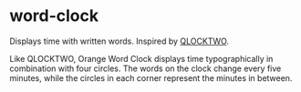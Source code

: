 # word-clock
Displays time with written words. Inspired by [QLOCKTWO](https://qlocktwo.com/en/).

Like QLOCKTWO, Orange Word Clock displays time typographically in combination with four circles. The words on the clock change every five minutes, while the circles in each corner represent the minutes in between.
